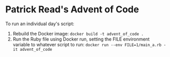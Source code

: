 # Patrick Read's Advent of Code

To run an individual day's script:

1. Rebuild the Docker image: `docker build -t advent_of_code .`
2. Run the Ruby file using Docker run, setting the FILE environment variable to whatever script to run: `docker run --env FILE=1/main_a.rb -it advent_of_code`
